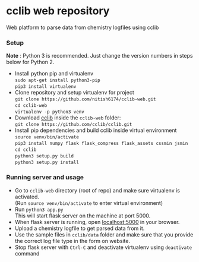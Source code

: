 # cclib web repository

Web platform to parse data from chemistry logfiles using cclib

### Setup

**Note** : Python 3 is recommended. Just change the version numbers in steps below for Python 2.

* Install python pip and virtualenv  
  ```sudo apt-get install python3-pip```  
  ```pip3 install virtualenv```  
* Clone repository and setup virtualenv for project  
  ```git clone https://github.com/nitish6174/cclib-web.git```  
  ```cd cclib-web```  
  ```virtualenv -p python3 venv```  
* Download [cclib](https://github.com/cclib/cclib) inside the ```cclib-web``` folder:  
  ```git clone https://github.com/cclib/cclib.git```
* Install pip dependencies and build cclib inside virtual environment  
  ```source venv/bin/activate```  
  ```pip3 install numpy flask flask_compress flask_assets cssmin jsmin```  
  ```cd cclib```  
  ```python3 setup.py build```  
  ```python3 setup.py install```  

### Running server and usage

* Go to ```cclib-web``` directory (root of repo) and make sure virtualenv is activated.  
  (Run ```source venv/bin/activate``` to enter virtual environment)
* Run ```python3 app.py```  
  This will start flask server on the machine at port 5000.
* When flask server is running, open [localhost:5000](http://localhost:5000) in your browser.
* Upload a chemistry logfile to get parsed data from it.
* Use the sample files in ```cclib/data``` folder and make sure that you provide the correct log file type in the form on website.
* Stop flask server with ```Ctrl-C``` and deactivate virtualenv using ```deactivate``` command
